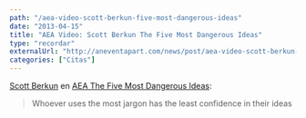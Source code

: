 ```yaml
---
path: "/aea-video-scott-berkun-five-most-dangerous-ideas"
date: "2013-04-15"
title: "AEA Video: Scott Berkun The Five Most Dangerous Ideas"
type: "recordar"
externalUrl: "http://aneventapart.com/news/post/aea-video-scott-berkun-five-most-dangerous-ideas/"
categories: ["Citas"]
---
```


[Scott Berkun](http://scottberkun.com/about/) en [AEA The Five Most Dangerous Ideas](http://aneventapart.com/news/post/aea-video-scott-berkun-five-most-dangerous-ideas/):

> Whoever uses the most jargon has the least confidence in their ideas